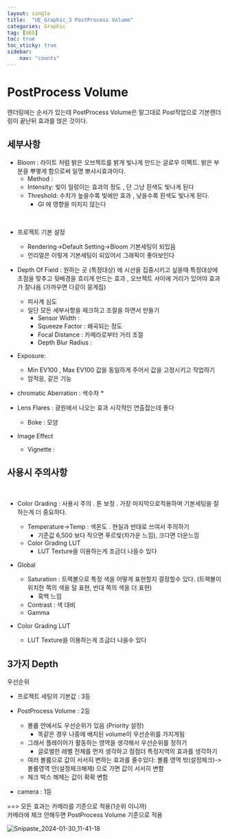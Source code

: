 ```yaml
---
layout: single
title:  "UE_Graphic_3 PostProcess Volume"
categories: Graphic
tag: [UE5]
toc: true
toc_sticky: true
sidebar:
    nav: "counts"
---
```


# PostProcess Volume

렌더링에는 순서가 있는데 PostProcess Volume은 말그대로 Post작업으로  기본렌더링이 끝난뒤 효과를 얹은 것이다.

## 세부사항


* Bloom : 라이트 처럼 밝은 오브젝트를 밝게 빛나게 만드는 글로우 이펙트. 밝은 부분을 뿌옇게 함으로써 일명 뽀샤시효과이다.
    * Method :
    * Intensity: 빛이 일렁이는 효과의 정도 , 단 그냥 흰색도 빛나게 된다 
    * Threshold: 수치가 높을수록 빛에만 효과 , 낮을수록 흰색도 빛나게 된다. 
        * GI 에 영향을 미치지 않는다

<br>

* 프로젝트 기본 설정
    * Rendering->Default Setting->Bloom 기본세팅이 되있음
    * 언리얼은 이렇게 기본세팅이 되있어서 그래픽이 좋아보인다

* Depth Of Field : 원하는 곳 (특정대상) 에 시선을 집중시키고 싶을때 특정대상에 초점을 맞추고 뒷배경을 흐리게 만드는 효과 , 오브젝트 사이에 거리가 있어야 효과가 잘나옴 (가까우면 다같이 뭉게짐)
    * 피사계 심도
    * 일단 모든 세부사항을 체크하고 조절을 하면서 만들기 
        * Sensor Width :
        * Squeeze Factor : 왜곡되는 정도 
        * Focal Distance : 카메라로부터 거리 조절 
        * Depth Blur Radius :
    
    

* Exposure: 
    * Min EV100 , Max EV100 값을 동일하게 주어서 값을 고정시키고 작업하기
    *  암적응, 같은 기능

* chromatic Aberration : 색수차
    * 
* Lens Flares : 광원에서 나오는 효과 시각적인 연출잡는데 좋다
    * Boke : 모양    

* Image Effect
    * Vignette : 

## 사용시 주의사항
<br>

* Color Grading : 사용시 주의 . 톤 보정 . 가장 마지막으로적용하며 기본세팅을 잘하는게 더 중요하다.
    * Temperature->Temp : 색온도 .  현실과 반대로 쓰여서 주의하기
        * 기준값 6,500 보다 작으면 푸르빛(차가운 느낌), 크다면 더운느낌 <br>
    * Color Grading LUT
        * LUT Texture을 이용하는게 조금더 나을수 있다     

* Global        
    * Saturation : 트랙볼으로 특정 색을 어떻게 표현할지 결정할수 있다. (트랙볼이 위치한 쪽의 색을 덜 표현, 반대 쪽의 색을 더 표현)
        * 흑백 느낌
    * Contrast : 색 대비
    * Gamma

* Color Grading LUT
    * LUT Texture을 이용하는게 조금더 나을수 있다 


## 3가지 Depth
우선순위


* 프로젝트 세팅의 기본값 : 3등

* PostProcess Volume : 2등
    * 볼륨 안에서도 우선순위가 있음 (Priority 설정)
        * 똑같은 경우 나중에 배치된 volume이 우선순위를 가지게됨
    * 그래서 플레이어가 활동하는 영역을 생각해서 우선순위를 정하기 
        * 글로벌한 레벨 전체를 먼저 생각하고 점점더 특정지역의 효과를 생각하기     
    * 여러 볼륨으로 값이 서서히 변하는 효과를 줄수있다: 볼륨 영역 밖(설정체크)-> 볼륨영역 안(설정체크해제) 으로 가면 값이 서서히 변함
    * 체크 박스 해제는 값이 확확 변함

* camera : 1등  

==> 모든 효과는 카메라를 기준으로 적용(1순위 이니까) <br> 
카메라에 체크 안해두면 PostProcess Volume 기준으로 적용 <br>

![Snipaste_2024-01-30_11-41-18](https://github.com/silverlnng/NetworkClass/assets/112385982/b55289ca-692f-483e-a352-d398bd3a673b)

